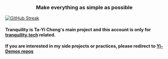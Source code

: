 <h3 align="center">Make everything as simple as possible</h3>

[![GitHub Streak](https://github-readme-streak-stats.herokuapp.com/?user=tranquilitytech&theme=whatsapp-dark&hide_border=true&border_radius=10&card_width=1200)](https://www.tranquility.tech)


#### Tranquility is Ta-Yi Cheng's main project and this account is only for [tranquility.tech](https://www.tranquility.tech/) related.

#### If you are interested in my side projects or practices, please redirect to [Yi-Demos repos](https://github.com/orgs/Yi-Demos)
